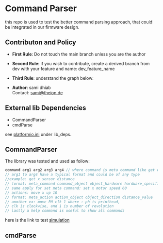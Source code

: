 # Command Parser 
this repo is used to test the better command parsing approach, that could be integrated in our firmware design.

## Contributon and Policy
* **First Rule**: Do not touch the main branch unless you are the author <br>
* **Second Rule**: if you wish to contribute, create a derived branch from dev with your feature and name: dev_feature_name
* **Third Rule**: understand the graph below: 

* **Author**: sami dhiab <br>
Contact: sami@theion.de

## External lib Dependencies
* CommandParser
* cmdParse

see [platformio.ini](platformio.ini) under lib_deps.

## CommandParser

The library was tested and used as follow:

~~~ cpp
command arg1 arg2 arg3 arg4 // where command is meta command like get or set or meta action like move or rotate
// arg1 to arg4 have a typical format and could be of any type
//example: get x sensor distance 
// format: meta_command command_object object_hardware hardware_specific
// same apply for set meta command: set x motor speed 60
// actions: move x up 10 
// format: meta_action action_object object_direction distance_value
// another ex: move PH clk 1 where : ph is printhead, 
// clk is clockwise, and 1 is number of revolution
// lastly a help command is useful to show all commands
~~~
here is the link to test [simulation](https://wokwi.com/projects/327634758027706963)

## cmdParse
